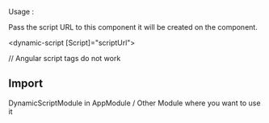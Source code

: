 Usage : 

Pass the script URL to this component it will be created on the component. 

<dynamic-script [Script]="scriptUrl"></dynamic-script> 

// Angular script tags do not work 

## Import
DynamicScriptModule in AppModule / Other Module where you want to use it 
